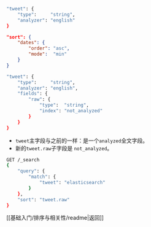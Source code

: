 ```bash
"tweet": {
    "type":     "string",
    "analyzer": "english"
}
```
```json
"sort": {
    "dates": {
        "order": "asc",
        "mode":  "min"
    }
}
```
```bash
"tweet": {
    "type":     "string",
    "analyzer": "english",
    "fields": {
        "raw": {
            "type":  "string",
            "index": "not_analyzed"
        }
    }
}
```
- `tweet`主字段与之前的一样：是一个`analyzed`全文字段。
- 新的`tweet.raw`子字段是 `not_analyzed`。
```bash
GET /_search
{
    "query": {
        "match": {
            "tweet": "elasticsearch"
        }
    },
    "sort": "tweet.raw"
}
```

[[基础入门/排序与相关性/readme|返回]]